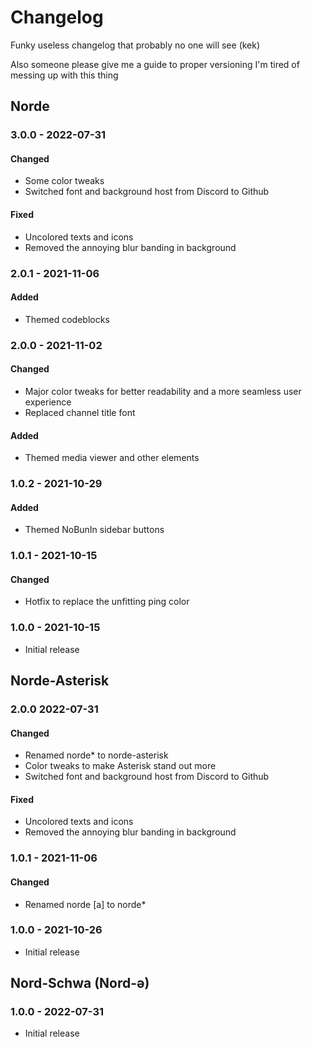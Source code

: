# **Changelog**

Funky useless changelog that probably no one will see (kek)

Also someone please give me a guide to proper versioning I'm tired of messing up with this thing

## Norde

### 3.0.0 - 2022-07-31

#### Changed
- Some color tweaks
- Switched font and background host from Discord to Github

#### Fixed
- Uncolored texts and icons
- Removed the annoying blur banding in background

### 2.0.1 - 2021-11-06

#### Added
- Themed codeblocks

### 2.0.0 - 2021-11-02

#### Changed
- Major color tweaks for better readability and a more seamless user experience
- Replaced channel title font

#### Added
- Themed media viewer and other elements

### 1.0.2 - 2021-10-29

#### Added
- Themed NoBunIn sidebar buttons

### 1.0.1 - 2021-10-15

#### Changed
- Hotfix to replace the unfitting ping color

### 1.0.0 - 2021-10-15
- Initial release

## Norde-Asterisk

### 2.0.0 2022-07-31

#### Changed
- Renamed norde* to norde-asterisk
- Color tweaks to make Asterisk stand out more
- Switched font and background host from Discord to Github

#### Fixed
- Uncolored texts and icons
- Removed the annoying blur banding in background

### 1.0.1 - 2021-11-06

#### Changed
- Renamed norde [a] to norde*

### 1.0.0 - 2021-10-26
- Initial release

## Nord-Schwa (Nord-ǝ)

### 1.0.0 - 2022-07-31
- Initial release
